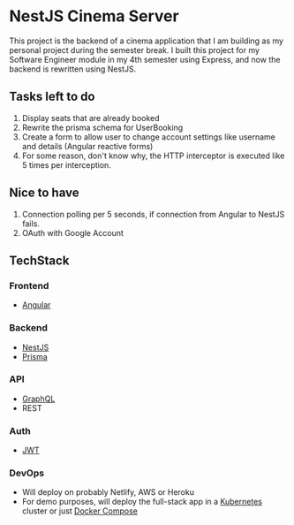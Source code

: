 # NestJS Cinema Server
This project is the backend of a cinema application that I am building as my personal project during the semester break. 
I built this project for my Software Engineer module in my 4th semester using Express, and now the backend is rewritten using NestJS.

## Tasks left to do
1. Display seats that are already booked
2. Rewrite the prisma schema for UserBooking
3. Create a form to allow user to change account settings like username and details (Angular reactive forms)
4. For some reason, don't know why, the HTTP interceptor is executed like 5 times per interception.

## Nice to have
1. Connection polling per 5 seconds, if connection from Angular to NestJS fails.
2. OAuth with Google Account 

## TechStack
### Frontend
- [Angular](https://angular.io/)
  
### Backend
- [NestJS](https://nestjs.com/)
- [Prisma](https://www.prisma.io/)

### API
- [GraphQL](https://graphql.org/)
- REST

### Auth
- [JWT](https://jwt.io/)

### DevOps
- Will deploy on probably Netlify, AWS or Heroku
- For demo purposes, will deploy the full-stack app in a [Kubernetes](https://kubernetes.io/) cluster or just [Docker Compose](https://docs.docker.com/compose/) 

